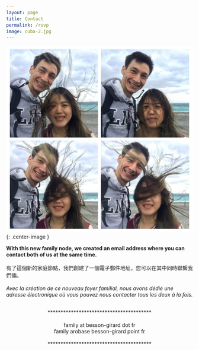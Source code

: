 ```yaml
---
layout: page
title: Contact
permalink: /rsvp
image: cuba-2.jpg
---
```


<!-- <iframe width="560" height="315" src="https://www.youtube.com/embed/mthtn1X4eUY" frameborder="0" allowfullscreen></iframe> -->
<!-- <img width="560" src="/assets/img/IMG_1173-COLLAGE.jpg" alt="collage"> -->

![collage](/assets/img/IMG_1173-COLLAGE.jpg){: .center-image }

**With this new family node, we created an email address where you can contact both of us at the same time.**<br><br>
有了這個新的家庭節點，我們創建了一個電子郵件地址，您可以在其中同時聯繫我們倆。<br><br>
*Avec la création de ce nouveau foyer familial, nous avons dédié une adresse électronique où vous pouvez nous contacter tous les deux à la fois.*

<br>

<!-- **The address is:**\\
地址是:\\
*L'addresse est:* -->
<center>
****************************************<br><br>
family at besson-girard dot fr<br>
family arobase besson-girard point fr<br><br>
****************************************<br>
</center>
<br><br><br>
